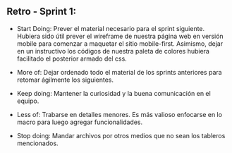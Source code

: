 ## Retro - Sprint 1:

* Start Doing: Prever el material necesario para el sprint siguiente. Hubiera sido útil prever el wireframe de nuestra página web en versión mobile para comenzar a maquetar el sitio mobile-first. Asimismo, dejar en un instructivo los códigos de nuestra paleta de colores hubiera facilitado el posterior armado del css. 

* More of: Dejar ordenado todo el material de los sprints anteriores para retomar ágilmente los siguientes.

* Keep doing: Mantener la curiosidad y la buena comunicación en el equipo.

* Less of: Trabarse en detalles menores. Es más valioso enfocarse en lo macro para luego agregar funcionalidades.

* Stop doing: Mandar archivos por otros medios que no sean los tableros mencionados.